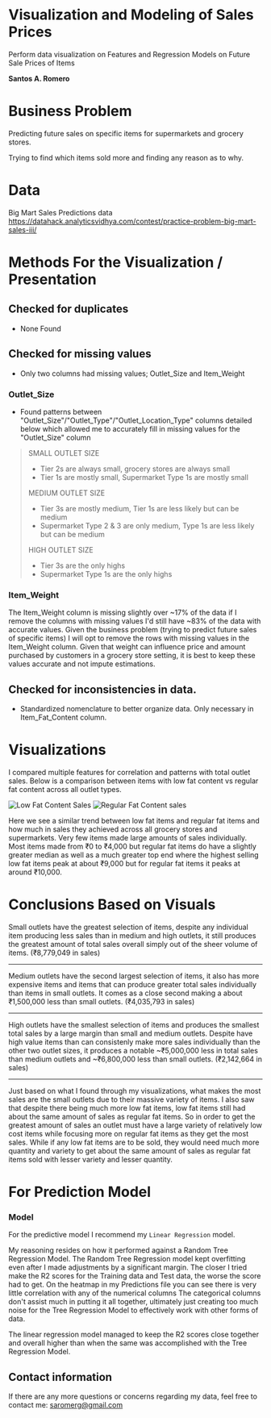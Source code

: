 # Visualization and Modeling of Sales Prices
Perform data visualization on Features and Regression Models on Future Sale Prices of Items

**Santos A. Romero**

# Business Problem
Predicting future sales on specific items for supermarkets and grocery stores.

Trying to find which items sold more and finding any reason as to why.

# Data
Big Mart Sales Predictions data
https://datahack.analyticsvidhya.com/contest/practice-problem-big-mart-sales-iii/

# Methods For the Visualization / Presentation

## Checked for duplicates
- None Found

## Checked for missing values
- Only two columns had missing values; Outlet_Size and Item_Weight

### Outlet_Size
- Found patterns between "Outlet_Size"/"Outlet_Type"/"Outlet_Location_Type" columns detailed below which allowed me to accurately fill in missing values for the "Outlet_Size" column
>SMALL OUTLET SIZE
>- Tier 2s are always small, grocery stores are always small
>- Tier 1s are mostly small, Supermarket Type 1s are mostly small
>
>MEDIUM OUTLET SIZE
>- Tier 3s are mostly medium, Tier 1s are less likely but can be medium
>- Supermarket Type 2 & 3 are only medium, Type 1s are less likely but can be medium
>
>HIGH OUTLET SIZE
>- Tier 3s are the only highs
>- Supermarket Type 1s are the only highs

### Item_Weight
The Item_Weight column is missing slightly over ~17% of the data if I remove the columns with missing values I'd still have ~83% of the data with accurate values. Given the business problem (trying to predict future sales of specific items) I will opt to remove the rows with missing values in the Item_Weight column. Given that weight can influence price and amount purchased by customers in a grocery store setting, it is best to keep these values accurate and not impute estimations.

## Checked for inconsistencies in data.
- Standardized nomenclature to better organize data. Only necessary in Item_Fat_Content column.

# Visualizations
I compared multiple features for correlation and patterns with total outlet sales. Below is a comparison between items with low fat content vs regular fat content across all outlet types.

![Low Fat Content Sales](https://user-images.githubusercontent.com/112634963/228052570-9bca69c7-4c12-4909-a689-7a30a6d7a29d.png)
![Regular Fat Content sales](https://user-images.githubusercontent.com/112634963/228052587-d686f86b-1793-4b6f-b140-29c49fb2a40e.png)


Here we see a similar trend between low fat items and regular fat items and how much in sales they achieved across all grocery stores and supermarkets. Very few items made large amounts of sales individually.
Most items made from ₹0 to ₹4,000 but regular fat items do have a slightly greater median as well as a much greater top end where the highest selling low fat items peak at about ₹9,000 but for regular fat items it peaks at around ₹10,000.


# Conclusions Based on Visuals

Small outlets have the greatest selection of items, despite any individual item producing less sales than in medium and high outlets, it still produces the greatest amount of total sales overall simply out of the sheer volume of items. (₹8,779,049 in sales)

---
Medium outlets have the second largest selection of items, it also has more expensive items and items that can produce greater total sales individually than items in small outlets. It comes as a close second making a about ₹1,500,000 less than small outlets. (₹4,035,793 in sales)

---
High outlets have the smallest selection of items and produces the smallest total sales by a large margin than small and medium outlets. Despite have high value items than can consistenly make more sales individually than the other two outlet sizes, it produces a notable ~₹5,000,000 less in total sales than medium outlets and ~₹6,800,000 less than small outlets. (₹2,142,664 in sales)

---
Just based on what I found through my visualizations, what makes the most sales are the small outlets due to their massive variety of items. I also saw that despite there being much more low fat items, low fat items still had about the same amount of sales as regular fat items. So in order to get the greatest amount of sales an outlet must have a large variety of relatively low cost items while focusing more on regular fat items as they get the most sales. While if any low fat items are to be sold, they would need much more quantity and variety to get about the same amount of sales as regular fat items sold with lesser variety and lesser quantity.

# For Prediction Model

### Model
For the predictive model I recommend my `Linear Regression` model.

My reasoning resides on how it performed against a Random Tree Regression Model.
The Random Tree Regression model kept overfitting even after I made adjustments by a significant margin.
The closer I tried make the R2 scores for the Training data and Test data, the worse the score had to get.
On the heatmap in my Predictions file you can see there is very little correlation with any of the numerical columns
The categorical columns don't assist much in putting it all together, ultimately just creating too much noise for the 
Tree Regression Model to effectively work with other forms of data.

The linear regression model managed to keep the R2 scores close together and overall higher than when the same was 
accomplished with the Tree Regression Model.

## Contact information
If there are any more questions or concerns regarding my data, feel free to contact me: saromerg@gmail.com
